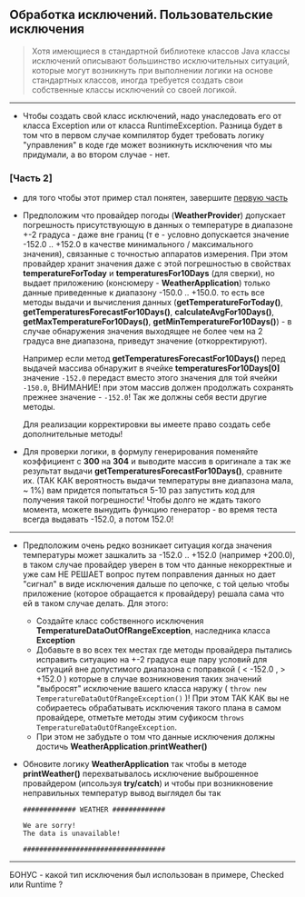 ## Обработка исключений. Пользовательские исключения

> Хотя имеющиеся в стандартной библиотеке классов Java классы исключений описывают большинство исключительных ситуаций, которые могут возникнуть при выполнении логики на основе стандартных классов, иногда требуется создать свои собственные классы исключений со своей логикой.

---

* Чтобы создать свой класс исключений, надо унаследовать его от класса Exception или от класса RuntimeException. Разница будет в том что в первом случае компилятор будет требовать логику "управления" в коде где может возникнуть исключения что мы придумали, а во втором случае - нет.


### [Часть 2]

* для того чтобы этот пример стал понятен, завершите [первую часть](../../structures/arrays/WEATHER.PROVIDER.ARR.CS.PART1.ru.md)

* Предположим что провайдер погоды (**WeatherProvider**) допускает погрешность присутствующую в данных о температуре в диапазоне +-2 градуса - даже вне границ (т е - условно допускается значение -152.0 .. +152.0 в качестве минимального / максимального значения), связанные с точностью аппаратов измерения. При этом провайдер хранит значения даже с этой погрешностью в свойствах **temperatureForToday** и **temperaturesFor10Days** (для сверки), но выдает приложению (консюмеру - **WeatherApplication**) только данные приведенные к диапазону -150.0 .. +150.0. то есть все методы выдачи и вычисления данных (**getTemperatureForToday()**, **getTemperaturesForecastFor10Days()**, **calculateAvgFor10Days()**, **getMaxTemperatureFor10Days()**, **getMinTemperatureFor10Days()**)  - в случае обнаружения значения выходящее не более чем на 2 градуса вне диапазона, приведут значение (откорректируют). 
 
   Например если метод **getTemperaturesForecastFor10Days()** перед выдачей массива обнаружит в ячейке  **temperaturesFor10Days[0]** значение ```-152.0``` передаст вместо этого значения для той ячейки ```-150.0```, ВНИМАНИЕ! при этом массив должен продолжать сохранять прежнее значение - ```-152.0```! Так же должны себя вести другие методы.

   Для реализации корректировки вы имеете право создать себе дополнительные методы!

* Для проверки логики, в формулу генерирования поменяйте коэффициент с **300** на **304** и выводите массив в оригинале а так же результат выдачи **getTemperaturesForecastFor10Days()**, сравните их. (ТАК КАК вероятность выдачи температуры вне диапазона мала, ~ 1%) вам придется попытаться 5-10 раз запустить код для получения такой погрешности! Чтобы долго не ждать такого момента, можете вынудить функцию генератор - во время теста всегда выдавать -152.0, а потом 152.0!
 
---

* Предположим очень редко возникает ситуация когда значения температуры может зашкалить за -152.0 .. +152.0 (например +200.0), в таком случае провайдер уверен в том что данные некорректные и уже сам НЕ РЕШАЕТ вопрос путем поправления данных но дает "сигнал" в виде исключения дальше по цепочке, с той целью чтобы приложение (которое обращается к провайдеру) решала сама что ей в таком случае делать. Для этого:
  - Создайте класс собственного исключения **TemperatureDataOutOfRangeException**, наследника класса **Exception** 
  - Добавьте в во всех тех местах где методы провайдера пытались исправить ситуацию на +-2 градуса еще пару условий для ситуаций вне допустимого диапазона с поправкой ( < -152.0 ,   > +152.0 ) которые в случае возникновения таких значений "выбросят" исключение вашего класса наружу ( ```throw new TemperatureDataOutOfRangeException()``` )! При этом ТАК КАК вы не собираетесь обрабатывать исключения такого плана в самом провайдере, отметьте методы этим суфикосм ```throws TemperatureDataOutOfRangeException```.
  - При этом не забудьте о том что данные исключения должны достичь **WeatherApplication**.**printWeather()**

  
* Обновите логику **WeatherApplication** так чтобы в методе **printWeather()** перехватывалось исключение выброшенное провайдером (ипсользуя **try/catch**) и чтобы при возникновение неправильных температур вывод выглядел бы так

    ```
    ############# WEATHER #############

    We are sorry! 
    The data is unavailable!
    
    ###################################
    ``` 

---

БОНУС - какой тип исключения был использован в примере, Checked или Runtime ?